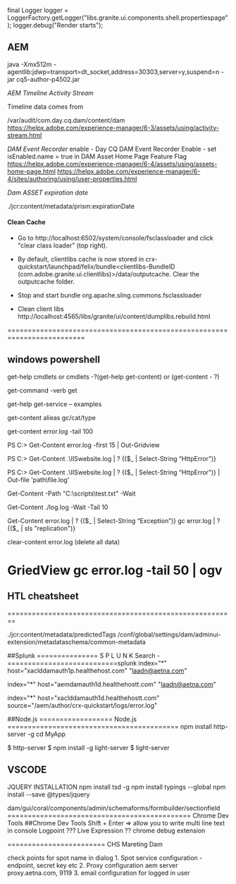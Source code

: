 
final Logger logger = LoggerFactory.getLogger("libs.granite.ui.components.shell.propertiespage");
logger.debug("Render starts");

## AEM

java -Xmx512m -agentlib:jdwp=transport=dt_socket,address=30303,server=y,suspend=n -jar cq5-author-p4502.jar

 *AEM Timeline Activity Stream* 

Timeline data comes from 

/var/audit/com.day.cq.dam/content/dam
https://helpx.adobe.com/experience-manager/6-3/assets/using/activity-stream.html

*DAM Event Recorder*
enable - Day CQ DAM Event Recorder
Enable - set isEnabled.name = true in DAM Asset Home Page Feature Flag
https://helpx.adobe.com/experience-manager/6-4/assets/using/assets-home-page.html
https://helpx.adobe.com/experience-manager/6-4/sites/authoring/using/user-properties.html

 *Dam ASSET expiration date*

./jcr:content/metadata/prism:expirationDate

#### Clean Cache ####

- Go to http://localhost:6502/system/console/fsclassloader and click "clear class loader" (top right).

- By default, clientlibs cache is now stored in crx-quickstart/launchpad/felix/bundle<clientlibs-BundleID (com.adobe.granite.ui.clientlibs)>/data/outputcache. Clear the outputcache folder.

- Stop and start bundle org.apache.sling.commons.fsclassloader
- Clean client libs
http://localhost:4565/libs/granite/ui/content/dumplibs.rebuild.html




=========================================================================
## windows powershell

get-help cmdlets or cmdlets -?(get-help get-content) or (get-content - ?)

get-command -verb get

get-help get-service – examples

get-content alieas gc/cat/type

get-content error.log -tail 100

PS C:\> Get-Content error.log -first 15 | Out-Gridview

PS C:\> Get-Content .\IISwebsite.log | ? {($_ | Select-String “HttpError”)}

PS C:\> Get-Content .\IISwebsite.log | ? {($_ | Select-String “HttpError”)} | Out-file 'path\file.log'

Get-Content -Path "C:\scripts\test.txt" -Wait

Get-Content ./log.log -Wait -Tail 10

Get-Content error.log | ? {($_ | Select-String “Exception”)}
gc error.log | ? {($_ | sls "replication")}

clear-content error.log (delete all data)

GriedView
gc error.log -tail 50 | ogv
=======================================================
## HTL cheatsheet

========================================================

./jcr:content/metadata/predictedTags
/conf/global/settings/dam/adminui-extension/metadataschema/common-metadata

##Splunk
=============== S P L U N K Search -===========================splunk
index="*" host="xaclddamauth1p.healthehost.com" "laadn@aetna.com"

index="*" host="aemdamauth1d.healthehostt.com" "laadn@aetna.com"

index="*" host="xaclddamauth1d.healthehostt.com" source="/aem/author/crx-quickstart/logs/error.log"

##Node.js
================== Node.js ==========================================
npm install http-server -g
cd MyApp

$ http-server
$ npm install -g light-server 
$ light-server

## VSCODE
JQUERY INSTALLATION
npm install tsd -g
npm install typings --global
npm install --save @types/jquery
<reference path="../typings/globals/jquery/index.d.ts" />


dam/gui/coral/components/admin/schemaforms/formbuilder/sectionfield
============================================= Chrome Dev Tools
##Chrome Dev Tools
Shift + Enter => allow you to write multi line text in console
Logpoint ???
Live Expression ??
chrome debug extension

======================== CHS Mareting Dam

check points for spot name in dialog
	1. Spot service configuration - endpoint, secret key etc
	2. Proxy configuration aem server proxy.aetna.com, 9119
	3. email configuration for logged in user
